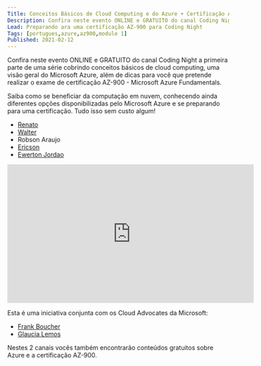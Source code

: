 ```yaml
---
Title: Conceitos Básicos de Cloud Computing e do Azure + Certificação AZ-900
Description: Confira neste evento ONLINE e GRATUITO do canal Coding Night a primeira parte de uma série cobrindo conceitos básicos de cloud computing
Lead: Preparando ara uma certificação AZ-900 para Coding Night
Tags: [portugues,azure,az900,module 1]
Published: 2021-02-12
---
```


Confira neste evento ONLINE e GRATUITO do canal Coding Night a primeira parte de uma série cobrindo conceitos básicos de cloud computing, uma visão geral do Microsoft Azure, além de dicas para você que pretende realizar o exame de certificação AZ-900 - Microsoft Azure Fundamentals.

Saiba como se beneficiar da computação em nuvem, conhecendo ainda diferentes opções disponibilizadas pelo Microsoft Azure e se preparando para uma certificação. Tudo isso sem custo algum!

- [Renato](https://twitter.com/RenatoGroff)
- [Walter](waltercoan.com.br)
- Robson Araujo
- [Ericson](ericsonf.com.br)
- [Ewerton Jordao](https://twitter.com/EwertonJordao)

<iframe width="560" height="315" src="https://www.youtube.com/embed/zpMnl5owygg" frameborder="0" allow="accelerometer; autoplay; clipboard-write; encrypted-media; gyroscope; picture-in-picture" allowfullscreen></iframe>

Esta é uma iniciativa conjunta com os Cloud Advocates da Microsoft:
* [Frank Boucher](https://www.youtube.com/user/fboucheros​)
* [Glaucia Lemos](https://www.youtube.com/c/GlauciaLemos​)

Nestes 2 canais vocês também encontrarão conteúdos gratuitos sobre Azure e a certificação AZ-900.